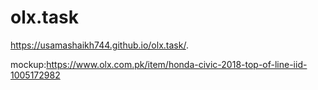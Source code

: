 # olx.task
https://usamashaikh744.github.io/olx.task/.

mockup:https://www.olx.com.pk/item/honda-civic-2018-top-of-line-iid-1005172982
